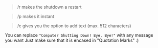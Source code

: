 > /r 
makes the shutdown a restart

> /p 
makes it instant

>/c 
gives you the option to add text (max. 512 characters)

You can replace `"Computer Shutting Down! Bye, Bye!"` with any message you want
Just make sure that it is encased in "Quotation Marks" :)
